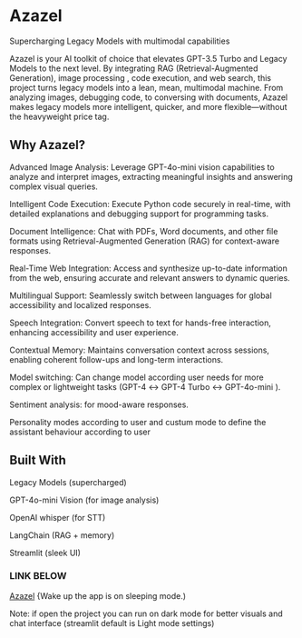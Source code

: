 # Azazel  

Supercharging Legacy Models with multimodal capabilities

Azazel is your AI toolkit of choice that elevates GPT-3.5 Turbo and Legacy Models to the next level. By integrating RAG (Retrieval-Augmented Generation), image processing , code execution, and web search, this project turns legacy models into a lean, mean, multimodal machine. From analyzing images, debugging code, to conversing with documents, Azazel makes legacy
models more intelligent, quicker, and more flexible—without the heavyweight price tag. 

## Why Azazel?

Advanced Image Analysis: Leverage GPT-4o-mini vision capabilities to analyze and interpret images, extracting meaningful insights and answering complex visual queries.

Intelligent Code Execution: Execute Python code securely in real-time, with detailed explanations and debugging support for programming tasks.

Document Intelligence: Chat with PDFs, Word documents, and other file formats using Retrieval-Augmented Generation (RAG) for context-aware responses.

Real-Time Web Integration: Access and synthesize up-to-date information from the web, ensuring accurate and relevant answers to dynamic queries.

Multilingual Support: Seamlessly switch between languages for global accessibility and localized responses.

Speech Integration: Convert speech to text for hands-free interaction, enhancing accessibility and user experience.

Contextual Memory: Maintains conversation context across sessions, enabling coherent follow-ups and long-term interactions.

Model switching: Can change model according user needs for more complex or lightweight tasks (GPT-4 ↔ GPT-4 Turbo ↔ GPT-4o-mini ).

Sentiment analysis: for mood-aware responses.

Personality modes according to user and custum mode to define the assistant behaviour according to user

## Built With

Legacy Models (supercharged)

GPT-4o-mini Vision (for image analysis)

OpenAI whisper (for STT)

LangChain (RAG + memory)

Streamlit (sleek UI)

### LINK BELOW

[Azazel](https://azazel.streamlit.app/)   {Wake up the app is on sleeping mode.)

Note: if open the project you can run on dark mode for better visuals and chat interface (streamlit default is Light mode settings)








